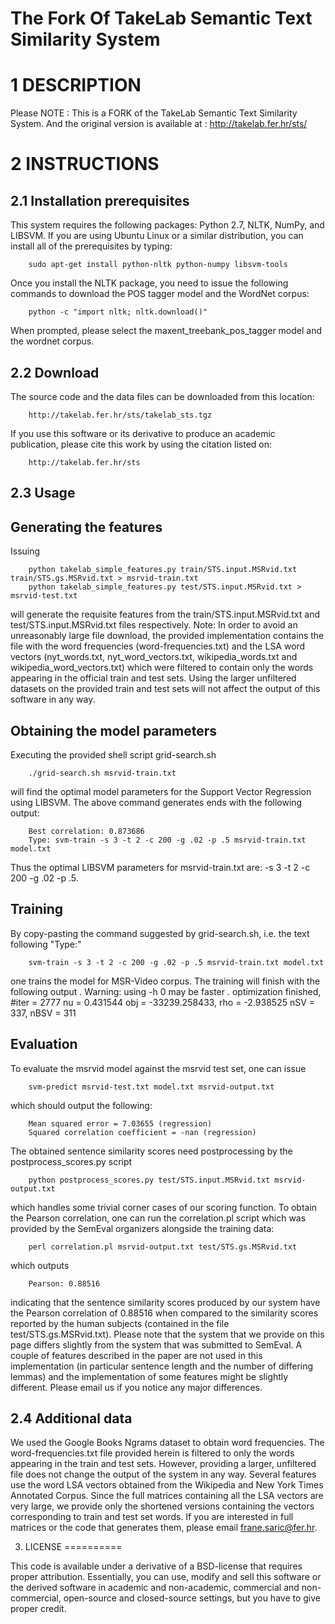 The Fork Of TakeLab Semantic Text Similarity System
===========================================



1 DESCRIPTION
=============

Please NOTE : This is a FORK of the TakeLab Semantic Text Similarity System. And the original version is available at : http://takelab.fer.hr/sts/


2 INSTRUCTIONS
==============

2.1 Installation prerequisites
------------------------------

This system requires the following packages: Python 2.7, NLTK, NumPy, and
LIBSVM.  If you are using Ubuntu Linux or a similar distribution, you can
install all of the prerequisites by typing:

        sudo apt-get install python-nltk python-numpy libsvm-tools


Once you install the NLTK package, you need to issue the following commands to
download the POS tagger model and the WordNet corpus:

        python -c "import nltk; nltk.download()"

When prompted, please select the maxent_treebank_pos_tagger model and the
wordnet corpus.


2.2 Download
------------

The source code and the data files can be downloaded from this location:

        http://takelab.fer.hr/sts/takelab_sts.tgz

If you use this software or its derivative to produce an academic publication,
please cite this work by using the citation listed on:

        http://takelab.fer.hr/sts



2.3 Usage
---------

Generating the features
-----------------------

Issuing

        python takelab_simple_features.py train/STS.input.MSRvid.txt train/STS.gs.MSRvid.txt > msrvid-train.txt
        python takelab_simple_features.py test/STS.input.MSRvid.txt > msrvid-test.txt

will generate the requisite features from the train/STS.input.MSRvid.txt and
test/STS.input.MSRvid.txt files respectively. Note: In order to avoid an
unreasonably large file download, the provided implementation contains the file
with the word frequencies (word-frequencies.txt) and the LSA word vectors
(nyt_words.txt, nyt_word_vectors.txt, wikipedia_words.txt and
wikipedia_word_vectors.txt) which were filtered to contain only the words
appearing in the official train and test sets. Using the larger unfiltered
datasets on the provided train and test sets will not affect the output of this
software in any way.


Obtaining the model parameters
------------------------------

Executing the provided shell script grid-search.sh

        ./grid-search.sh msrvid-train.txt

will find the optimal model parameters for the Support Vector Regression using
LIBSVM. The above command generates ends with the following output:

        Best correlation: 0.873686
        Type: svm-train -s 3 -t 2 -c 200 -g .02 -p .5 msrvid-train.txt model.txt

Thus the optimal LIBSVM parameters for msrvid-train.txt are:
-s 3 -t 2 -c 200 -g .02 -p .5.


Training
--------

By copy-pasting the command suggested by grid-search.sh, i.e. the text following "Type:"

        svm-train -s 3 -t 2 -c 200 -g .02 -p .5 msrvid-train.txt model.txt

one trains the model for MSR-Video corpus. 
The training will finish with the following output 
        .
        Warning: using -h 0 may be faster
        *.*
        optimization finished, #iter = 2777
        nu = 0.431544
        obj = -33239.258433, rho = -2.938525
        nSV = 337, nBSV = 311


Evaluation
----------

To evaluate the msrvid model against the msrvid test set, one can issue

        svm-predict msrvid-test.txt model.txt msrvid-output.txt

which should output the following:

        Mean squared error = 7.03655 (regression)
        Squared correlation coefficient = -nan (regression)

The obtained sentence similarity scores need postprocessing by the
postprocess_scores.py script

        python postprocess_scores.py test/STS.input.MSRvid.txt msrvid-output.txt

which handles some trivial corner cases of our scoring function. To obtain the
Pearson correlation, one can run the correlation.pl script which was provided
by the SemEval organizers alongside the training data:

        perl correlation.pl msrvid-output.txt test/STS.gs.MSRvid.txt

which outputs

        Pearson: 0.88516

indicating that the sentence similarity scores produced by our system have the
Pearson correlation of 0.88516 when compared to the similarity scores reported
by the human subjects (contained in the file test/STS.gs.MSRvid.txt). Please
note that the system that we provide on this page differs slightly from the
system that was submitted to SemEval. A couple of features described in the
paper are not used in this implementation (in particular sentence length and
the number of differing lemmas) and the implementation of some features might
be slightly different. Please email us if you notice any major differences.


2.4 Additional data
-------------------

We used the Google Books Ngrams dataset to obtain word frequencies. The
word-frequencies.txt file provided herein is filtered to only the words
appearing in the train and test sets. However, providing a larger, unfiltered
file does not change the output of the system in any way. Several features use
the word LSA vectors obtained from the Wikipedia and New York Times Annotated
Corpus. Since the full matrices containing all the LSA vectors are very large,
we provide only the shortened versions containing the vectors corresponding to
train and test set words. If you are interested in full matrices or the code
that generates them, please email frane.saric@fer.hr.



3. LICENSE
==========

This code is available under a derivative of a BSD-license that requires proper
attribution. Essentially, you can use, modify and sell this software or the
derived software in academic and non-academic, commercial and non-commercial,
open-source and closed-source settings, but you have to give proper credit.
